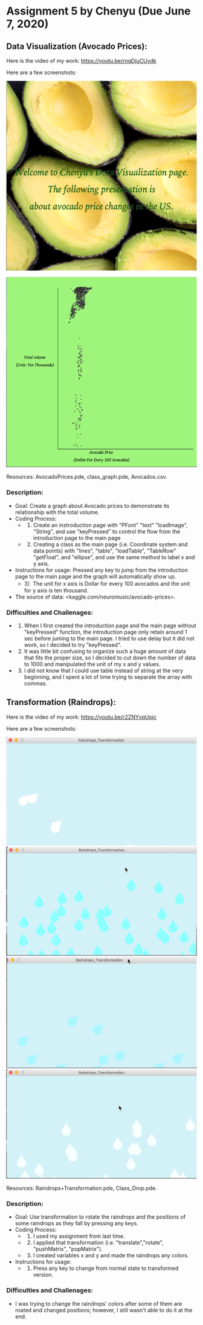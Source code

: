 # Assignment 5 by Chenyu (Due June 7, 2020)
## Data Visualization (Avocado Prices): 
Here is the video of my work:
<https://youtu.be/rnqDjuCUydk>

Here are a few screenshots:

![](Introduction.png)

![](Main.png)

Resources: AvocadoPrices.pde, class_graph.pde, Avocados.csv.

### Description:
- Goal: Create a graph about Avocado prices to demonstrate its relationship with the total volume. 
- Coding Process:
  - 1) Create an instroduction page with "PFont" "text" "loadImage", "String", and use "keyPressed" to control the flow from the introduction page to the main page
  - 2) Creating a class as the main page (i.e. Coordinate system and data points) with "lines", "table", "loadTable", "TableRow" "getFloat", and "ellipse", and use the same method to label x and y axis. 
- Instructions for usage: Pressed any key to jump from the introduction page to the main page and the graph will automatically show up. 
  - 3）The unit for x axis is Dollar for every 100 avocados and the unit for y axis is ten thousand. 
- The source of data: <kaggle.com/neuromusic/avocado-prices>.

### Difficulties and Challenages:
- 1) When I first created the introduction page and the main page without "keyPressed" function, the introduction page only retain around 1 sec before juming to the main page. I tried to use delay but it did not work, so I decided to try "keyPressed".
- 2) It was little bit confusing to organize such a huge amount of data that fits the proper size, so I decided to cut down the number of data to 1000 and manipulated the unit of my x and y values. 
- 3) I did not know that I could use table instead of string at the very beginning, and I spent a lot of time trying to separate the array with commas. 


## Transformation (Raindrops):
Here is the video of my work:
<https://youtu.be/r2ZNYvqUpjc>

Here are a few screenshots:

![](Rain1.png)
![](Rain2.png)
![](Rain3.png)
![](Rain4.png)

Resources: Raindrops+Transformation.pde, Class_Drop.pde.

### Description:
- Goal: Use transformation to rotate the raindrops and the positions of some raindrops as they fall by pressing any keys. 
- Coding Process: 
  - 1) I used my assignment from last time. 
  - 2) I applied that transformation (i.e. "translate","rotate", "pushMatrix", "popMatrix").
  - 3) I created variables x and y and made the raindrops any colors. 
- Instructions for usage:
  - 1) Press any key to change from normal state to transformed version. 
### Difficulties and Challenages:
- I was trying to change the raindrops' colors after some of them are roated and changed positions; however, I still wasn't able to do it at the end. 
